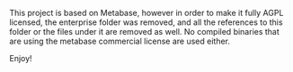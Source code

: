 This project is based on Metabase, however in order to make it fully AGPL licensed, the enterprise folder was removed, and all the references to this folder or the files under it are removed as well. No compiled binaries that are using the metabase commercial license are used either. 

Enjoy!